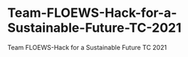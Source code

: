 # Team-FLOEWS-Hack-for-a-Sustainable-Future-TC-2021
Team FLOEWS-Hack for a Sustainable Future TC 2021
